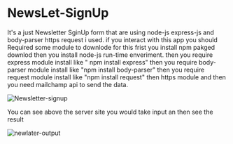 # NewsLet-SignUp
It's a just Newsletter SginUp form that are using node-js express-js and body-parser https request i used.
if you interact with this app you should 
Required some module to downlode for this
frist you install npm pakged downlod
then you install node-js run-time enveriment.
then you require express module install like " npm install express"
then you require body-parser module install like "npm install body-parser"
then you require request module install like "npm install request"
then https module
and then you need mailchamp api to send the data.

![Newsletter-signup](https://user-images.githubusercontent.com/121923125/222223126-5bff11e6-ffdd-477e-948f-ac8192aa39cb.PNG)

You can see above the server site you would take input an then see the result

![newlater-output](https://user-images.githubusercontent.com/121923125/222224936-455038de-d374-46f5-8809-5585bb6e0680.PNG)


